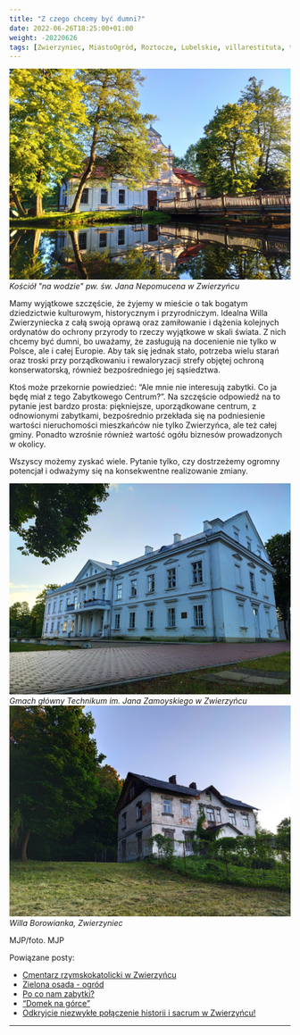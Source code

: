 ```yaml
---
title: "Z czego chcemy być dumni?"
date: 2022-06-26T18:25:00+01:00
weight: -20220626
tags: [Zwierzyniec, MiastoOgród, Roztocze, Lubelskie, villarestituta, turystyka, dziedzictwo, zabytki, kościoły]
---
```


![Kościół "na wodzie" pw. św. Jana Nepomucena w Zwierzyńcu, Zwierzyniec](/images/posts/kosciolek_3.jpg)
*Kościół "na wodzie" pw. św. Jana Nepomucena w Zwierzyńcu*

Mamy wyjątkowe szczęście, że żyjemy w mieście o tak bogatym dziedzictwie kulturowym, historycznym i przyrodniczym. Idealna Willa Zwierzyniecka z całą swoją oprawą oraz zamiłowanie i dążenia kolejnych ordynatów do ochrony przyrody to rzeczy wyjątkowe w skali świata. Z nich chcemy być dumni, bo uważamy, że zasługują na docenienie nie tylko w Polsce, ale i całej Europie. Aby tak się jednak stało, potrzeba wielu starań oraz troski przy porządkowaniu i rewaloryzacji strefy objętej ochroną konserwatorską, również bezpośredniego jej sąsiedztwa.

Ktoś może przekornie powiedzieć: “Ale mnie nie interesują zabytki. Co ja będę miał z tego Zabytkowego Centrum?”. Na szczęście odpowiedź na to pytanie jest bardzo prosta: piękniejsze, uporządkowane centrum, z odnowionymi zabytkami, bezpośrednio przekłada się na podniesienie wartości nieruchomości mieszkańców nie tylko Zwierzyńca, ale też całej gminy. Ponadto wzrośnie również wartość ogółu biznesów prowadzonych w okolicy.

Wszyscy możemy zyskać wiele. Pytanie tylko, czy dostrzeżemy ogromny potencjał i odważymy się na konsekwentne realizowanie zmiany.

![Gmach główny Technikum im. Jana Zamoyskiego w Zwierzyńcu, Zwierzyniec](/images/posts/gmach_glowny_2.jpg)
*Gmach główny Technikum im. Jana Zamoyskiego w Zwierzyńcu*
![Willa Borowianka, Zwierzyniec](/images/posts/borowianka.jpg)
*Willa Borowianka, Zwierzyniec*

MJP/foto. MJP

Powiązane posty:
- [Cmentarz rzymskokatolicki w Zwierzyńcu](/posts/cmentarz-rzymskokatolicki-wzwierzyncu)
- [Zielona osada - ogród](/posts/zielona-osada-ogrod)
- [Po co nam zabytki?](/posts/po-co-nam-zabytki)
- [“Domek na górce”](/posts/domek-na-gorce)
- [Odkryjcie niezwykłe połączenie historii i sacrum w Zwierzyńcu!](/posts/odkryjcie-niezwykle-polaczenie-historii-i-sacrum)


---

<script type="application/ld+json">
{
  "@context": "https://schema.org",
  "@type": "BlogPosting",
  "headline": "Z czego chcemy być dumni?",
  "datePublished": "2022-06-26T18:25:00+01:00",
  "dateModified": "2022-06-26T18:25:00+01:00",
  "author": {
    "@type": "Organization",
    "name": "Stowarzyszenie im. Aleksandry Wachniewskiej"
  },
  "publisher": {
    "@type": "Organization",
    "name": "Stowarzyszenie im. Aleksandry Wachniewskiej",
    "logo": {
      "@type": "ImageObject",
      "url": "https://stowarzyszeniewachniewskiej.pl/images/logo/logo.svg"
    }
  },
  "mainEntityOfPage": {
    "@type": "WebPage",
    "@id": "https://stowarzyszeniewachniewskiej.pl/posts/z-czego-chcemy-byc-dumni"
  },
  "image": null,
  "articleSection": "Dziedzictwo Kulturowe i Zabytki",
  "keywords": null,
  "wordCount": 176,
  "articleBody": "Mamy wyjątkowe szczęście, że żyjemy w mieście o tak bogatym dziedzictwie kulturowym, historycznym i przyrodniczym. Idealna Willa Zwierzyniecka z całą swoją oprawą oraz zamiłowanie i dążenia kolejnych ordynatów do ochrony przyrody to rzeczy wyjątkowe w skali świata. Z nich chcemy być dumni, bo uważamy, że zasługują na docenienie nie tylko w Polsce, ale i całej Europie. Aby tak się jednak stało, potrzeba wielu starań oraz troski przy porządkowaniu i rewaloryzacji strefy objętej ochroną konserwatorską, również bezpośredniego jej sąsiedztwa.\n\nKtoś może przekornie powiedzieć: “Ale mnie nie interesują zabytki. Co ja będę miał z tego Zabytkowego Centrum?”. Na szczęście odpowiedź na to pytanie jest bardzo prosta: piękniejsze, uporządkowane centrum, z odnowionymi zabytkami, bezpośrednio przekłada się na podniesienie wartości nieruchomości mieszkańców nie tylko Zwierzyńca, ale też całej gminy. Ponadto wzrośnie również wartość ogółu biznesów prowadzonych w okolicy.\n\nWszyscy możemy zyskać wiele. Pytanie tylko, czy dostrzeżemy ogromny potencjał i odważymy się na konsekwentne realizowanie zmiany.\n\n![Gmach główny Technikum im. Jana Zamoyskiego w Zwierzyńcu, Zwierzyniec](/images/posts/gmach_glowny_2.jpg)\n*Gmach główny Technikum im. Jana Zamoyskiego w Zwierzyńcu*\n![Willa Borowianka, Zwierzyniec](/images/posts/borowianka.jpg)\n*Willa Borowianka, Zwierzyniec*\n\nMJP/foto. MJP",
  "description": "Odkryj piękno Zwierzyńca i jego zabytki.",
  "copyrightHolder": null
}
</script>
<script type="application/ld+json">
{
  "@context": "https://schema.org",
  "@type": "BreadcrumbList",
  "itemListElement": [
    {
      "@type": "ListItem",
      "position": 1,
      "name": "Home",
      "item": "https://stowarzyszeniewachniewskiej.pl"
    },
    {
      "@type": "ListItem",
      "position": 2,
      "name": "posts",
      "item": "https://stowarzyszeniewachniewskiej.pl/posts"
    },
    {
      "@type": "ListItem",
      "position": 3,
      "name": "Z czego chcemy być dumni?",
      "item": "https://stowarzyszeniewachniewskiej.pl/posts/z-czego-chcemy-byc-dumni"
    }
  ]
}
</script>
